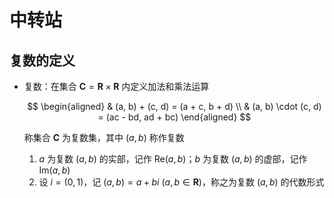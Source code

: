 # 中转站

## 复数的定义

- 复数：在集合 $\mathbf C = \mathbf R \times \mathbf R$ 内定义加法和乘法运算

    $$
    \begin{aligned}
    & (a, b) + (c, d) = (a + c, b + d) \\
    & (a, b) \cdot (c, d) = (ac - bd, ad + bc)
    \end{aligned}
    $$

    称集合 $\mathbf C$ 为复数集，其中 $(a, b)$ 称作复数

    1. $a$ 为复数 $(a, b)$ 的实部，记作 $\text{Re}(a, b)$；$b$ 为复数 $(a, b)$ 的虚部，记作 $\text{Im}(a, b)$
    2. 设 $i = (0, 1)$，记 $(a, b) = a + bi \ (a, b \in \mathbf R)$，称之为复数 $(a, b)$ 的代数形式

